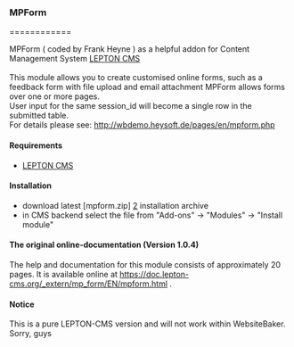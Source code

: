 ### MPForm
============

MPForm ( coded by Frank Heyne ) as a helpful addon for Content Management System [LEPTON CMS][1]<br /><br />
This module allows you to create customised online forms, such as a feedback form with file upload and email attachment
MPForm allows forms over one or more pages.<br />
User input for the same session_id will become a single row in the submitted table.<br />
For details please see: http://wbdemo.heysoft.de/pages/en/mpform.php

#### Requirements

* [LEPTON CMS][1]

#### Installation

* download latest [mpform.zip] [2] installation archive
* in CMS backend select the file from "Add-ons" -> "Modules" -> "Install module"

#### The original online-documentation (Version 1.0.4)

The help and documentation for this module consists of approximately 20 pages.
It is available online at https://doc.lepton-cms.org/_extern/mp_form/EN/mpform.html .

#### Notice

This is a pure LEPTON-CMS version and will not work within WebsiteBaker.
Sorry, guys

[1]: http://lepton-cms.org "LEPTON CMS"
[2]: http://www.lepton-cms.com/lepador/modules/mpform.php
